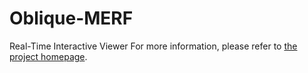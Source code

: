 # Oblique-MERF
Real-Time Interactive Viewer
For more information, please refer to [the project homepage](https://ustc3dv.github.io/Oblique-MERF/).
